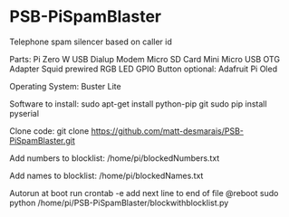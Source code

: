 # PSB-PiSpamBlaster
Telephone spam silencer based on caller id

Parts:
    Pi Zero W
    USB Dialup Modem
    Micro SD Card
    Mini Micro USB OTG Adapter
    Squid prewired RGB LED
    GPIO Button
    optional:
        Adafruit Pi Oled

Operating System:
    Buster Lite

Software to install:
    sudo apt-get install python-pip git
    sudo pip install pyserial

Clone code:
    git clone https://github.com/matt-desmarais/PSB-PiSpamBlaster.git
    
Add numbers to blocklist:
    /home/pi/blockedNumbers.txt

Add names to blocklist:
    /home/pi/blockedNames.txt

Autorun at boot
run crontab -e
add next line to end of file
@reboot sudo python /home/pi/PSB-PiSpamBlaster/blockwithblocklist.py 
